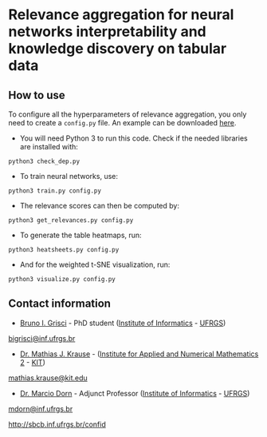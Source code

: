 # Relevance aggregation for neural networks interpretability and knowledge discovery on tabular data

## How to use

To configure all the hyperparameters of relevance aggregation, you only need to create a ```config.py``` file. An example can be downloaded [here](config.py).

- You will need Python 3 to run this code. Check if the needed libraries are installed with:

```
python3 check_dep.py
```
- To train neural networks, use:
```
python3 train.py config.py
```
- The relevance scores can then be computed by:
```
python3 get_relevances.py config.py
```
- To generate the table heatmaps, run:
```
python3 heatsheets.py config.py
```
- And for the weighted t-SNE visualization, run:
```
python3 visualize.py config.py
```

## Contact information

- [Bruno I. Grisci](https://orcid.org/0000-0003-4083-5881) - PhD student ([Institute of Informatics](https://www.inf.ufrgs.br/site/en) - [UFRGS](http://www.ufrgs.br/english/home))

bigrisci@inf.ufrgs.br

- [Dr. Mathias J. Krause](https://www.lbrg.kit.edu/~mjkrause/) - ([Institute for Applied and Numerical Mathematics 2](http://www.math.kit.edu/ianm2/en) - [KIT](http://www.kit.edu/english/index.php))

mathias.krause@kit.edu

- [Dr. Marcio Dorn](https://orcid.org/0000-0001-8534-3480) - Adjunct Professor ([Institute of Informatics](https://www.inf.ufrgs.br/site/en) - [UFRGS](http://www.ufrgs.br/english/home))

mdorn@inf.ufrgs.br


http://sbcb.inf.ufrgs.br/confid